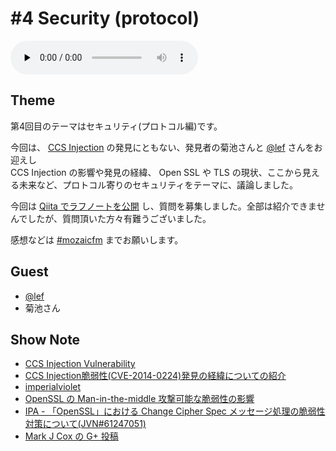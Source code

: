 # #4 Security (protocol)

<audio preload=none controls src=http://files.mozaic.fm/mozaic-ep4.m4a></audio>


## Theme

第4回目のテーマはセキュリティ(プロトコル編)です。

今回は、 [CCS Injection](http://t.umblr.com/redirect?z=http%3A%2F%2Fccsinjection.lepidum.co.jp%2Fja.html&t=ZmFlMzZhZGMyNjA2MDU5ZDUzNTJmZWQwNTM2ZjFhZmJmMWYyMWQzMywyNkZTeUFxTw%3D%3D) の発見にともない、発見者の菊池さんと [@lef](https://twitter.com/lefb) さんをお迎えし  
CCS Injection の影響や発見の経緯、 Open SSL や TLS の現状、ここから見える未来など、プロトコル寄りのセキュリティをテーマに、議論しました。

今回は [Qiita でラフノートを公開](http://t.umblr.com/redirect?z=http%3A%2F%2Fqiita.com%2FJxck_%2Fitems%2F324f5b68f2da4add6a45&t=NDdhYmRlYmQ4Mjk4MTc0YWNiZmVhNGE4NDY5NDUyNDAxNGYwNzQ1NywyNkZTeUFxTw%3D%3D) し、質問を募集しました。全部は紹介できませんでしたが、質問頂いた方々有難うございました。

感想などは [#mozaicfm](https://twitter.com/search?q=mozaicfm&src=hash) までお願いします。


## Guest

- [@lef](https://twitter.com/lef)
- 菊池さん


## Show Note

- [CCS Injection Vulnerability](http://t.umblr.com/redirect?z=http%3A%2F%2Fccsinjection.lepidum.co.jp%2Fja.html&t=ZmFlMzZhZGMyNjA2MDU5ZDUzNTJmZWQwNTM2ZjFhZmJmMWYyMWQzMywyNkZTeUFxTw%3D%3D)
- [CCS Injection脆弱性(CVE-2014-0224)発見の経緯についての紹介](http://t.umblr.com/redirect?z=http%3A%2F%2Fccsinjection.lepidum.co.jp%2Fblog%2F2014-06-05%2FCCS-Injection%2Findex.html&t=MzM3MGQxOTM4N2NmNzM5MDhmMTgwYjVlOWE1ZGU2Y2IzNmVmY2MwYywyNkZTeUFxTw%3D%3D)
- [imperialviolet](http://t.umblr.com/redirect?z=https%3A%2F%2Fwww.imperialviolet.org%2F2014%2F06%2F05%2Fearlyccs.html&t=ZDU4NzhlYTAyYmUzMDY1MTE3OTMxYTQ1NDFmOGI3ZjY0YjA0YzMwNCwyNkZTeUFxTw%3D%3D)
- [OpenSSL の Man-in-the-middle 攻撃可能な脆弱性の影響](http://t.umblr.com/redirect?z=https%3A%2F%2Fsect.iij.ad.jp%2Fd%2F2014%2F06%2F069806.html&t=YTUxOGI2ZTI3ODI3YjE5YzRhMDUxM2M4YmRmZGUzMTE3NDg1MDI5NiwyNkZTeUFxTw%3D%3D)
- [IPA - 「OpenSSL」における Change Cipher Spec メッセージ処理の脆弱性対策について(JVN#61247051)](http://t.umblr.com/redirect?z=http%3A%2F%2Fwww.ipa.go.jp%2Fsecurity%2Fciadr%2Fvul%2F20140606-jvn.html&t=YzBkZGI4NzE1ZjMyZGYyY2Y2ZGRmNTM0MzA0NjIxZTk3YWRkNWU2YiwyNkZTeUFxTw%3D%3D)
- [Mark J Cox の G+ 投稿](http://t.umblr.com/redirect?z=https%3A%2F%2Fplus.google.com%2Fapp%2Fbasic%2Fstream%2Fz12xhp3hbzbhhjgfm22ncvtbeua1dpaa004&t=N2UzZjI1YjA2NmU2MzZhZDBjZjUwYjc0YmU2NDExNTBmMWIwNWRjYSwyNkZTeUFxTw%3D%3D)
